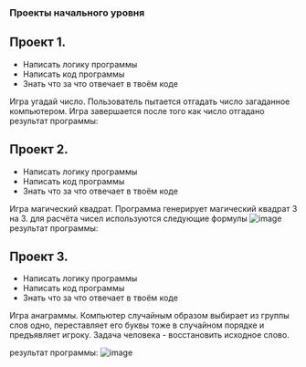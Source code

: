  ### Проекты начального уровня

## Проект 1. 

* Написать логику программы
* Написать код программы
* Знать что за что отвечает в твоём коде

Игра угадай число.
Пользователь пытается отгадать число загаданное компьютером. Игра завершается после того как число отгадано
результат программы:

## Проект 2. 

* Написать логику программы
* Написать код программы
* Знать что за что отвечает в твоём коде

Игра магический квадрат.
Программа генерирует магический квадрат 3 на 3.
для расчёта чисел используются следующие формулы
![image](https://user-images.githubusercontent.com/99833055/193309708-920a6596-7acf-44c6-84c6-a7396d61f569.png)
результат программы:

## Проект 3. 

* Написать логику программы
* Написать код программы
* Знать что за что отвечает в твоём коде

Игра анаграммы.
Компьютер случайным образом выбирает из группы слов одно, переставляет его буквы тоже в случайном порядке и предъявляет игроку. Задача человека - восстановить исходное слово.

результат программы:
![image](https://user-images.githubusercontent.com/99833055/193313891-5c08e133-a242-459f-befa-9fe99047d2f6.png)